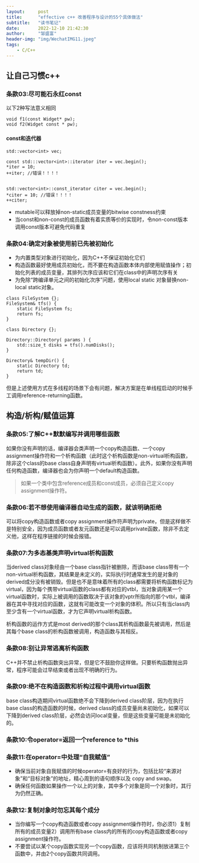 ```yaml
---
layout:     post
title:      "​effective c++ 改善程序与设计的55个具体做法"
subtitle:   "读书笔记"
date:       2022-12-10 21:42:30
author:     "邹盛富"
header-img: "img/WechatIMG11.jpeg"
tags:
    - C/C++
---
```



## 让自己习惯c++

### 条款03:尽可能石永红const

以下2种写法意义相同
```
void f1(const Widget* pw);
void f2(Widget const * pw);
```

#### const和迭代器
```
std::vector<int> vec;

const std:::vector<int>::iterator iter = vec.begin();
*iter = 10;
++iter; //错误！！！！


std::vector<int>::const_iterator citer = vec.begin();
*citer = 10; //错误！！！！
++citer;
```

- mutable可以释放掉non-static成员变量的bitwise constness约束
- 当const和non-const的成员函数有着实质等价的实现时，令non-const版本调用const版本可避免代码重复

### 条款04:确定对象被使用前已先被初始化

- 为内置类型对象进行初始化，因为C++不保证初始化它们
- 构造函数最好使用成员初始化，而不要在构造函数本体内部使用赋值操作；初始化列表的成员变量，其排列次序应该和它们在class中的声明次序有关
- 为免除“跨编译单元之间的初始化次序”问题，使用local static 对象替换non-local static对象。

```
class FileSystem {};
FileSystem& tfs() {
    static FileSystem fs;
    return fs;
}

class Directory {};

Directory::Directory( params ) {
    std::size_t disks = tfs().numDisks();
}

Directory& tempDir() {
    static Directory td;
    return td;
}
```
但是上述使用方式在多线程的场景下会有问题，解决方案是在单线程启动的时候手工调用reference-returning函数。

## 构造/析构/赋值运算

### 条款05:了解C++默默编写并调用哪些函数
如果你没有声明的话，编译器会类声明一个copy构造函数、一个copy assignment操作符和一个析构函数（此时这个析构函数是non-virtual析构函数，除非这个class的base class自身声明有virtual析构函数）。此外，如果你没有声明任何构造函数，编译器也会为你声明一个default构造函数。

> 如果一个类中包含reference成员和const成员，必须自己定义copy assignment操作符。

### 条款06:若不想使用编译器自动生成的函数，就该明确拒绝
可以将copy构造函数或者copy assignment操作符声明为private，但是这样做不是特别安全，因为成员函数或者友元函数还是可以调用private函数，除非不去定义他，这样在程序链接的时候会报错。

### 条款07:为多态基类声明virtual析构函数
当derived class对象经由一个base class指针被删除，而该base class带有一个non-virtual析构函数，其结果是未定义的，实际执行时通常发生的是对象的derived成分没有被销毁。但是也不是意味着所有的class都需要将析构函数标记为virtual，因为每个携带virtual函数的class都有对应的vtbl，当对象调用某一个virtual函数时，实际上被调用的函数取决于该对象的vptr所指向的那个vtbl，编译器在其中寻找对应的函数，这就有可能改变一个对象的体积。所以只有当class内至少含有一个virtual函数，才为它声明virtual析构函数。


析构函数的运作方式是most derived的那个class其析构函数最先被调用，然后是其每个base class的析构函数被调用，构造函数与其相反。

### 条款08:别让异常逃离析构函数
C++并不禁止析构函数突出异常，但是它不鼓励你这样做。只要析构函数抛出异常，程序可能会过早结束或者出现不明确的行为。

### 条款09:绝不在构造函数和析构过程中调用virtual函数
base class构造期间virtual函数绝不会下降到derived class阶层，因为在执行base class的构造函数的时候，derived class的成员变量尚未初始化，如果可以下降到derived class阶层，必然会访问local变量，但是这些变量可能是未初始化的。

### 条款10:令operator=返回一个reference to *this

### 条款11:在operator=中处理“自我赋值”
- 确保当前对象自我赋值的时候operator=有良好的行为，包括比较“来源对象”和“目标对象”的地址，精心周到的语句顺序以及 copy and swap。
- 确保任何函数如果操作一个以上的对象，其中多个对象是同一个对象时，其行为仍然正确。

### 条款12:复制对象时勿忘其每个成分
- 当你编写一个copy构造函数或者copy assignment操作符时，你必须1）复制所有的成员变量2）调用所有base class内的所有的copy构造函数或者copy assignment操作符。
- 不要尝试以某个copy函数实现另一个copy函数，应该将共同机制放进第三个函数中，并由2个copy函数共同调用。

